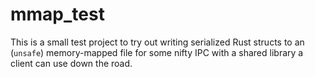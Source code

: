# mmap_test

This is a small test project to try out writing serialized Rust structs to an
(`unsafe`) memory-mapped file for some nifty IPC with a shared library a client
can use down the road.
